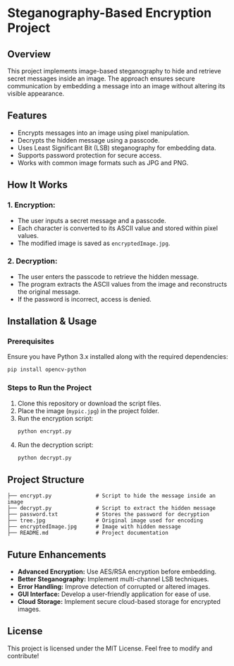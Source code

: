 # Steganography-Based Encryption Project

## Overview
This project implements image-based steganography to hide and retrieve secret messages inside an image. The approach ensures secure communication by embedding a message into an image without altering its visible appearance.

## Features
- Encrypts messages into an image using pixel manipulation.
- Decrypts the hidden message using a passcode.
- Uses Least Significant Bit (LSB) steganography for embedding data.
- Supports password protection for secure access.
- Works with common image formats such as JPG and PNG.

## How It Works
### 1. Encryption:
   - The user inputs a secret message and a passcode.
   - Each character is converted to its ASCII value and stored within pixel values.
   - The modified image is saved as `encryptedImage.jpg`.

### 2. Decryption:
   - The user enters the passcode to retrieve the hidden message.
   - The program extracts the ASCII values from the image and reconstructs the original message.
   - If the password is incorrect, access is denied.

## Installation & Usage
### Prerequisites
Ensure you have Python 3.x installed along with the required dependencies:
```sh
pip install opencv-python
```

### Steps to Run the Project
1. Clone this repository or download the script files.
2. Place the image (`mypic.jpg`) in the project folder.
3. Run the encryption script:
   ```sh
   python encrypt.py
   ```
4. Run the decryption script:
   ```sh
   python decrypt.py
   ```

## Project Structure
```
├── encrypt.py              # Script to hide the message inside an image
├── decrypt.py              # Script to extract the hidden message
├── password.txt            # Stores the password for decryption
├── tree.jpg                # Original image used for encoding
├── encryptedImage.jpg      # Image with hidden message
├── README.md               # Project documentation
```

## Future Enhancements
- **Advanced Encryption:** Use AES/RSA encryption before embedding.
- **Better Steganography:** Implement multi-channel LSB techniques.
- **Error Handling:** Improve detection of corrupted or altered images.
- **GUI Interface:** Develop a user-friendly application for ease of use.
- **Cloud Storage:** Implement secure cloud-based storage for encrypted images.

## License
This project is licensed under the MIT License. Feel free to modify and contribute!
